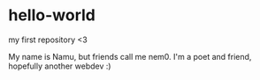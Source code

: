 # hello-world
my first repository <3

My name is Namu, but  friends call me nem0.
I'm a poet and friend, hopefully another webdev :)
